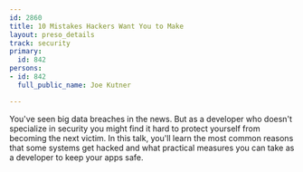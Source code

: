 ```yaml
---
id: 2860
title: 10 Mistakes Hackers Want You to Make
layout: preso_details
track: security
primary:
  id: 842
persons:
- id: 842
  full_public_name: Joe Kutner

---
```

You've seen big data breaches in the news. But as a developer who doesn't specialize in security you might find it hard to protect yourself from becoming the next victim. In this talk, you'll learn the most common reasons that some systems get hacked and what practical measures you can take as a developer to keep your apps safe.